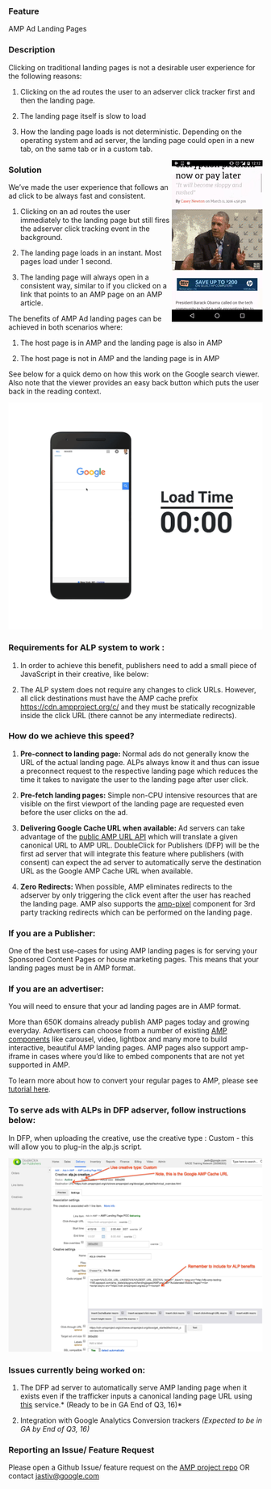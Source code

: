 ### **Feature**
AMP Ad Landing Pages
### **Description**
Clicking on traditional landing pages is not a desirable user experience for the following reasons:

1. Clicking on the ad routes the user to an adserver click tracker first and then the landing page. 
	
2. The landing page itself is slow to load
	
3. How the landing page loads is not deterministic. Depending on the operating system and ad server, the landing page could open in a new tab, on the same tab or in a custom tab.

<img style="float: right;" src="Android_LP.gif">


### **Solution**

We’ve made the user experience that follows an ad click to be always fast and consistent. 

1. Clicking on an ad routes the user immediately to the landing page but still fires the adserver click tracking event in the background.
	
2. The landing page loads in an instant. Most pages load under 1 second.
	
3. The landing page will always open in a consistent way, similar to if you clicked on a link that points to an AMP page on an AMP article.

The benefits of AMP Ad landing pages can be achieved in both scenarios where:

1. The host page is in AMP and the landing page is also in AMP
	
2. The host page is not in AMP and the landing page is in AMP

See below for a quick demo on how this work on the Google search viewer. Also note that the viewer provides an easy back button which puts the user back in the reading context.

![image alt text](Google_Viewer.gif)

### **Requirements for ALP system to work :**

1. In order to achieve this benefit, publishers need to add a small piece of JavaScript in their creative, like below: 

	<script async src="https://cdn.ampproject.org/alp.js"></script>

2. The ALP system does not require any changes to click URLs. However, all click destinations must have the AMP cache prefix https://cdn.ampproject.org/c/ and they must be statically recognizable inside the click URL (there cannot be any intermediate redirects).

### **How do we achieve this speed?**

1. **Pre-connect to landing page:** Normal ads do not generally know the URL of the actual landing page. ALPs always know it and thus can issue a preconnect request to the respective landing page which reduces the time it takes to navigate the user to the landing page after user click.

2. **Pre-fetch landing pages:** Simple non-CPU intensive resources that are visible on the first viewport of the landing page are requested even before the user clicks on the ad.

3. **Delivering Google Cache URL when available:** Ad servers can take advantage of the [public AMP URL API](https://developers.google.com/amp/cache/reference/acceleratedmobilepageurl/rest/) which will translate a given canonical URL to AMP URL. DoubleClick for Publishers (DFP) will be the first ad server that will integrate this feature where publishers (with consent) can expect the ad server to automatically serve the destination URL as the Google AMP Cache URL when available. 

4. **Zero Redirects:** When possible, AMP eliminates redirects to the adserver by only triggering the click event after the user has reached the landing page. AMP also supports the [amp-pixel](https://github.com/ampproject/amphtml/blob/master/builtins/amp-pixel.md) component for 3rd party tracking redirects which can be performed on the landing page. 

### If you are a Publisher:

One of the best use-cases for using AMP landing pages is for serving your Sponsored Content Pages or house marketing pages. This means that your landing pages must be in AMP format. 

### If you are an advertiser:

You will need to ensure that your ad landing pages are in AMP format. 

More than 650K domains already publish AMP pages today and growing everyday. Advertisers can choose from a number of existing [AMP components](https://github.com/ampproject/amphtml/tree/master/extensions) like carousel, video, lightbox and many more to build interactive, beautiful AMP landing pages. AMP pages also support amp-iframe in cases where you’d like to embed components that are not yet supported in AMP. 

To learn more about how to convert your regular pages to AMP, please see [tutorial here](https://www.ampproject.org/docs/get_started/create.html). 

### To serve ads with ALPs in DFP adserver, follow instructions below:

In DFP, when uploading the creative, use the creative type : Custom - this will allow you to plug-in the alp.js script.

![image alt text](dfp.png)

### **Issues currently being worked on:**

1. The DFP ad server to automatically serve AMP landing page when it exists even if the trafficker inputs a canonical landing page URL using [this](https://developers.google.com/amp/cache/reference/acceleratedmobilepageurl/rest/) service.* (Ready to be in GA End of Q3, 16)*
	
2. Integration with Google Analytics Conversion trackers *(Expected  to be in GA by End of Q3, 16)*

### **Reporting an Issue/ Feature Request**

Please open a Github Issue/ feature request on the [AMP project repo](https://github.com/ampproject/amphtml/issues) OR contact jastiv@google.com

